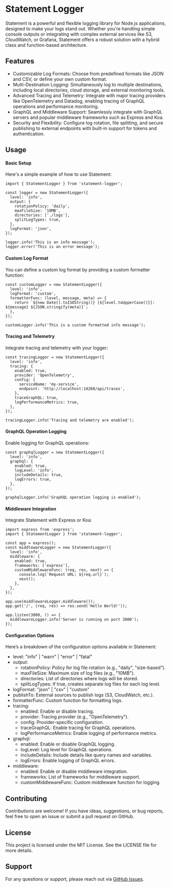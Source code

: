 # Statement Logger

Statement is a powerful and flexible logging library for Node.js applications, designed to make your logs stand out. Whether you're handling simple console outputs or integrating with complex external services like S3, CloudWatch, or Grafana, Statement offers a robust solution with a hybrid class and function-based architecture.

## Features

- Customizable Log Formats: Choose from predefined formats like JSON and CSV, or define your own custom format.
- Multi-Destination Logging: Simultaneously log to multiple destinations, including local directories, cloud storage, and external monitoring tools.
- Advanced Tracing and Telemetry: Integrate with major tracing providers like OpenTelemetry and Datadog, enabling tracing of GraphQL operations and performance monitoring.
- GraphQL and Middleware Support: Seamlessly integrate with GraphQL servers and popular middleware frameworks such as Express and Koa.
- Security and Flexibility: Configure log rotation, file splitting, and secure publishing to external endpoints with built-in support for tokens and authentication.

## Usage

#### Basic Setup

Here's a simple example of how to use Statement:

```
import { StatementLogger } from 'statement-logger';

const logger = new StatementLogger({
  level: 'info',
  output: {
    rotationPolicy: 'daily',
    maxFileSize: '10MB',
    directories: ['./logs'],
    splitLogTypes: true,
  },
  logFormat: 'json',
});

logger.info('This is an info message');
logger.error('This is an error message');
```

#### Custom Log Format

You can define a custom log format by providing a custom formatter function:

```
const customLogger = new StatementLogger({
  level: 'info',
  logFormat: 'custom',
  formatterFunc: (level, message, meta) => {
    return `${new Date().toISOString()} [${level.toUpperCase()}]: ${message} ${JSON.stringify(meta)}`;
  },
});

customLogger.info('This is a custom formatted info message');
```

#### Tracing and Telemetry

Integrate tracing and telemetry with your logger:

```
const tracingLogger = new StatementLogger({
  level: 'info',
  tracing: {
    enabled: true,
    provider: 'OpenTelemetry',
    config: {
      serviceName: 'my-service',
      endpoint: 'http://localhost:14268/api/traces',
    },
    traceGraphQL: true,
    logPerformanceMetrics: true,
  },
});

tracingLogger.info('Tracing and telemetry are enabled');
```

#### GraphQL Operation Logging

Enable logging for GraphQL operations:

```
const graphqlLogger = new StatementLogger({
  level: 'info',
  graphql: {
    enabled: true,
    logLevel: 'info',
    includeDetails: true,
    logErrors: true,
  },
});

graphqlLogger.info('GraphQL operation logging is enabled');
```

#### Middleware Integration

Integrate Statement with Express or Koa:

```
import express from 'express';
import { StatementLogger } from 'statement-logger';

const app = express();
const middlewareLogger = new StatementLogger({
  level: 'info',
  middleware: {
    enabled: true,
    frameworks: ['express'],
    customMiddlewareFunc: (req, res, next) => {
      console.log(`Request URL: ${req.url}`);
      next();
    },
  },
});

app.use(middlewareLogger.middleware());
app.get('/', (req, res) => res.send('Hello World!'));

app.listen(3000, () => {
  middlewareLogger.info('Server is running on port 3000');
});
```

#### Configuration Options

Here’s a breakdown of the configuration options available in Statement:

- level: "info" | "warn" | "error" | "fatal"
- output:
  - rotationPolicy: Policy for log file rotation (e.g., "daily", "size-based").
  - maxFileSize: Maximum size of log files (e.g., "10MB").
  - directories: List of directories where logs will be stored.
  - splitLogTypes: If true, creates separate log files for each log level.
- logFormat: "json" | "csv" | "custom"
- publishTo: External sources to publish logs (S3, CloudWatch, etc.).
- formatterFunc: Custom function for formatting logs.
- tracing:
  - enabled: Enable or disable tracing.
  - provider: Tracing provider (e.g., "OpenTelemetry").
  - config: Provider-specific configuration.
  - traceGraphQL: Enable tracing for GraphQL operations.
  - logPerformanceMetrics: Enable logging of performance metrics.
- graphql:
  - enabled: Enable or disable GraphQL logging.
  - logLevel: Log level for GraphQL operations.
  - includeDetails: Include details like query names and variables.
  - logErrors: Enable logging of GraphQL errors.
- middleware:
  - enabled: Enable or disable middleware integration.
  - frameworks: List of frameworks for middleware support.
  - customMiddlewareFunc: Custom middleware function for logging.

## Contributing

Contributions are welcome! If you have ideas, suggestions, or bug reports, feel free to open an issue or submit a pull request on GitHub.

## License

This project is licensed under the MIT License. See the LICENSE file for more details.

## Support

For any questions or support, please reach out via [GitHub Issues](https://github.com/scott-capps/statement/issues).
